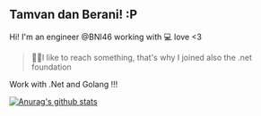 

## Tamvan dan Berani! :P

Hi! I'm an engineer @BNI46 working with  💻 love <3

> 👨‍🔧I like to reach something, that's why I joined also the .net
> foundation

Work with .Net and Golang !!!

[![Anurag's github stats](https://github-readme-stats.vercel.app/api?username=sansob)](https://github.com/anuraghazra/github-readme-stats)

